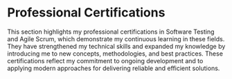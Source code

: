 # Professional Certifications
This section highlights my professional certifications in Software Testing and Agile Scrum, which demonstrate my continuous learning in these fields. They have strengthened my technical skills and expanded my knowledge by introducing me to new concepts, methodologies, and best practices. These certifications reflect my commitment to ongoing development and to applying modern approaches for delivering reliable and efficient solutions.
